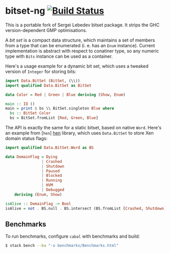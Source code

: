 bitset-ng  [![Build Status][travis-img]][travis]
======

This is a portable fork of Sergei Lebedev bitset package.
It strips the GHC version-dependent GMP optimisations.

A _bit set_ is a compact data structure, which maintains a set of members
from a type that can be enumerated (i. e. has an `Enum` instance). Current
implementation is abstract with respect to conatiner type, so any
numeric type with `Bits` instance can be used as a container.

Here's a usage example for a dynamic bit set, which uses a tweaked version
of `Integer` for storing bits:

```haskell
import Data.BitSet (BitSet, (\\))
import qualified Data.BitSet as BitSet

data Color = Red | Green | Blue deriving (Show, Enum)

main :: IO ()
main = print $ bs \\ BitSet.singleton Blue where
  bs :: BitSet Color
  bs = BitSet.fromList [Red, Green, Blue]
```

The API is exactly the same for a static bitset, based on native `Word`.
Here's an example from [`hen`] [hen] library, which uses `Data.BitSet` to
store Xen domain status flags:

```haskell
import qualified Data.BitSet.Word as BS

data DomainFlag = Dying
                | Crashed
                | Shutdown
                | Paused
                | Blocked
                | Running
                | HVM
                | Debugged
    deriving (Enum, Show)

isAlive :: DomainFlag -> Bool
isAlive = not . BS.null . BS.intersect (BS.fromList [Crashed, Shutdown])
```

Benchmarks
----------

To run benchmarks, configure `cabal` with benchmarks
and build:

```bash
$ stack bench --ba "-o benchmarks/Benchmarks.html"
```

[travis]: https://travis-ci.org/marlls1989/bitset-ng
[travis-img]: https://secure.travis-ci.org/marlls1989/bitset-ng.png
[hen]: https://github.com/selectel/hen/
